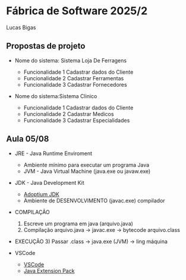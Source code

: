 # Fábrica de Software 2025/2
Lucas Bigas

## Propostas de projeto

- Nome do sistema: Sistema Loja De Ferragens
  - Funcionalidade 1 Cadastrar dados do Cliente
  - Funcionalidade 2 Cadastrar Ferramentas
  - Funcionalidade 3 Cadastrar Fornecedores 

- Nome do sistema:Sistema Clinico 
  - Funcionalidade 1 Cadastrar dados do Cliente
  - Funcionalidade 2 Cadastrar Medicos 
  - Funcionalidade 3 Cadastrar Especialidades 

## Aula 05/08

- JRE - Java Runtime Enviroment
  - Ambiente mínimo para executar um programa Java
  - JVM - Java Virtual Machine (java.exe ou javaw.exe)

- JDK - Java Development Kit
  - [Adoptium JDK](https://adoptium.net/pt-BR)
  - Ambiente de DESENVOLVIMENTO (javac.exe) compilador

- COMPILAÇÃO
  1) Escreve um programa em java (arquivo.java)
  2) Compilação arquivo.java -> javac.exe -> bytecode arquivo.class
- EXECUÇÃO
  3) Passar .class -> java.exe (JVM) -> ling máquina

- VSCode
  - [VSCode](https://code.visualstudio.com/)
  - [Java Extension Pack](https://marketplace.visualstudio.com/items?itemName=vscjava.vscode-java-pack)
